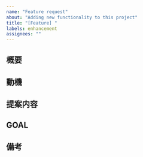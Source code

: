 ```yaml
---
name: "Feature request"
about: "Adding new functionality to this project"
title: "[Feature] "
labels: enhancement
assignees: ""
---
```


## 概要
<!-- どんな機能を追加したいのか簡潔に -->

## 動機
<!-- なぜこの機能が必要なのか、背景や課題を説明 -->

## 提案内容
<!-- 具体的にどういう機能や挙動を期待しているのか -->

## GOAL
<!-- このタスクの目的達成条件 -->

## 備考
<!-- その他 -->
